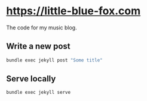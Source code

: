 # https://little-blue-fox.com

The code for my music blog.


## Write a new post

```sh
bundle exec jekyll post "Some title"
```

## Serve locally

```sh
bundle exec jekyll serve
```
